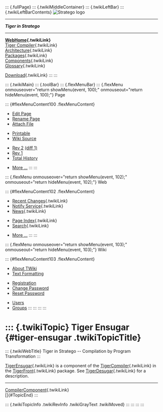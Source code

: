 ::: {.fullPage}
::: {.twikiMiddleContainer}
::: {.twikiLeftBar}
::: {.twikiLeftBarContents}
![Stratego
logo](../pub/Stratego/StrategoLogo/StrategoLogoTextlessWhite-100px.png)

------------------------------------------------------------------------

***Tiger in Stratego***

------------------------------------------------------------------------

**[WebHome](WebHome){.twikiLink}**\
[Tiger Compiler](TigerCompiler){.twikiLink}\
[Architecture](CompilerArchitecture){.twikiLink}\
[Packages](CompilerPackages){.twikiLink}\
[Components](CompilerComponent){.twikiLink}\
[Glossary](WebGlossary){.twikiLink}

[Download](DownloadAndInstallation){.twikiLink}
:::
:::

::: {.twikiMain}
::: {.toolBar}
::: {.flexMenuBar}
::: {.flexMenu onmouseover="return showMenu(event, 100);" onmouseout="return hideMenu(event, 100);"}
Page

::: {#flexMenuContent100 .flexMenuContent}
-   [Edit
    Page](http://www.program-transformation.org/edit/Tiger/TigerEnsugar?t=1536826654)
-   [Rename
    Page](http://www.program-transformation.org/rename/Tiger/TigerEnsugar)
-   [Attach
    File](http://www.program-transformation.org/attach/Tiger/TigerEnsugar)

<!-- -->

-   [Printable](http://www.program-transformation.org/view/Tiger/TigerEnsugar?skin=print.pattern)
-   [Wiki
    Source](http://www.program-transformation.org/view/Tiger/TigerEnsugar?skin=text&raw=on&contenttype=text/plain)

<!-- -->

-   [Rev
    2](http://www.program-transformation.org/view/Tiger/TigerEnsugar?rev=1.2)
    [(diff 1)](http://www.program-transformation.org/rdiff/Tiger/TigerEnsugar?rev1=1.2&rev2=1.1)
-   [Rev
    1](http://www.program-transformation.org/view/Tiger/TigerEnsugar?rev=1.1)
-   [Total
    History](http://www.program-transformation.org/rdiff/Tiger/TigerEnsugar)

<!-- -->

-   [More
    \...](http://www.program-transformation.org/oops/Tiger/TigerEnsugar?template=oopsmore&param1=1.2&param2=1.2)
:::
:::

::: {.flexMenu onmouseover="return showMenu(event, 102);" onmouseout="return hideMenu(event, 102);"}
Web

::: {#flexMenuContent102 .flexMenuContent}
-   [Recent Changes](WebChanges){.twikiLink}
-   [Notify Service](WebNotify){.twikiLink}
-   [News](WebNews){.twikiLink}

<!-- -->

-   [Page Index](WebIndex){.twikiLink}
-   [Search](WebSearch){.twikiLink}

<!-- -->

-   [More
    \...](http://www.program-transformation.org/oops/Tiger/TigerEnsugar?template=oopsmore&param1=1.2&param2=1.2)
:::
:::

::: {.flexMenu onmouseover="return showMenu(event, 103);" onmouseout="return hideMenu(event, 103);"}
Wiki

::: {#flexMenuContent103 .flexMenuContent}
-   [About
    TWiki](http://www.program-transformation.org/view/TWiki/WebHome)
-   [Text
    Formatting](http://www.program-transformation.org/view/TWiki/TextFormattingRules)

<!-- -->

-   [Registration](http://www.program-transformation.org/view/TWiki/TWikiRegistration)
-   [Change
    Password](http://www.program-transformation.org/view/TWiki/ChangePassword)
-   [Reset
    Password](http://www.program-transformation.org/view/TWiki/ResetPassword)

<!-- -->

-   [Users](http://www.program-transformation.org/view/Main/TWikiUsers)
-   [Groups](http://www.program-transformation.org/view/Main/TWikiGroups)
:::
:::
:::
:::

::: {.twikiTopic}
Tiger Ensugar {#tiger-ensugar .twikiTopicTitle}
=============

::: {.twikiWebTitle}
Tiger in Stratego \-- Compilation by Program Transformation
:::

[TigerEnsugar](TigerEnsugar){.twikiLink} is a component of the
[TigerCompiler](TigerCompiler){.twikiLink} in the
[TigerFront](TigerFront){.twikiLink} package. See
[TigerDesugar](http://www.program-transformation.org/Tiger/TigerDesugar){.twikiLink}
for a description.

------------------------------------------------------------------------

[CompilerComponent](CompilerComponent){.twikiLink}\
[]{#TopicEnd}
:::

::: {.twikiTopicInfo .twikiRevInfo .twikiGrayText .twikiMoved}
:::
:::
:::
:::
